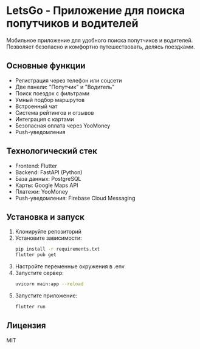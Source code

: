 # LetsGo - Приложение для поиска попутчиков и водителей

Мобильное приложение для удобного поиска попутчиков и водителей. Позволяет безопасно и комфортно путешествовать, делясь поездками.

## Основные функции

- Регистрация через телефон или соцсети
- Две панели: "Попутчик" и "Водитель"
- Поиск поездок с фильтрами
- Умный подбор маршрутов
- Встроенный чат
- Система рейтингов и отзывов
- Интеграция с картами
- Безопасная оплата через YooMoney
- Push-уведомления

## Технологический стек

- Frontend: Flutter
- Backend: FastAPI (Python)
- База данных: PostgreSQL
- Карты: Google Maps API
- Платежи: YooMoney
- Push-уведомления: Firebase Cloud Messaging

## Установка и запуск

1. Клонируйте репозиторий
2. Установите зависимости:
   ```bash
   pip install -r requirements.txt
   flutter pub get
   ```
3. Настройте переменные окружения в .env
4. Запустите сервер:
   ```bash
   uvicorn main:app --reload
   ```
5. Запустите приложение:
   ```bash
   flutter run
   ```

## Лицензия

MIT 